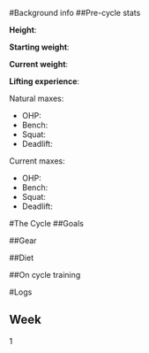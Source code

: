 #Background info
##Pre-cycle stats

**Height**:  

**Starting weight**: 

**Current weight**: 

**Lifting experience**: 

Natural maxes:

* OHP: 
* Bench: 
* Squat: 
* Deadlift: 

Current maxes:

* OHP: 
* Bench: 
* Squat: 
* Deadlift: 

#The Cycle
##Goals

##Gear

##Diet

##On cycle training  

#Logs

## Week

1